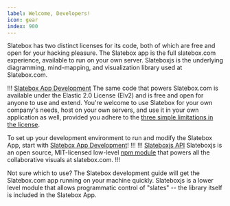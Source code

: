 ```yaml
---
label: Welcome, Developers!
icon: gear
index: 900
---
```


Slatebox has two distinct licenses for its code, both of which are free and open for your hacking pleasure. The Slatebox app is the full slatebox.com experience, available to run on your own server. Slateboxjs is the underlying diagramming, mind-mapping, and visualization library used at Slatebox.com.

!!! [Slatebox App Development](./development.md)
The same code that powers Slatebox.com is available under the Elastic 2.0 License (Elv2) and is free and open for anyone to use and extend. You're welcome to use Slatebox for your own company's needs, host on your own servers, and use it in your own application as well, provided you adhere to the <a href="https://www.elastic.co/licensing/elastic-license" target="_blank">three simple limitations in the license</a>.

To set up your development environment to run and modify the Slatebox App, start with [Slatebox App Development](./development.md)!
!!!
!!! [Slateboxjs API](./SlateboxJSAPI/readme.md)
Slateboxjs is an open source, MIT-licensed low-level <a href="https://www.npmjs.com/package/slateboxjs" target="_blank">npm module</a> that powers all the collaborative visuals at slatebox.com.
!!!

Not sure which to use? The Slatebox development guide will get the Slatebox.com app running on your machine quickly. Slateboxjs is a lower level module that allows programmatic control of "slates" -- the library itself is included in the Slatebox App.
